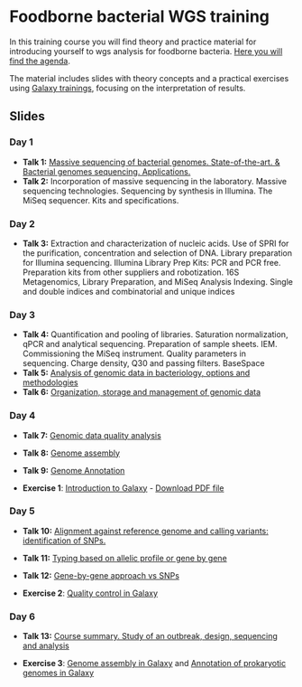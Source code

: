 # Foodborne bacterial WGS training

In this training course you will find theory and practice material for introducing yourself to wgs analysis for foodborne bacteria. [Here you will find the agenda](slides/Programa_CNA_wgs_20221011_v2.docx.pdf).

The material includes slides with theory concepts and a practical exercises using [Galaxy trainings](https://usegalaxy.eu/training-material/), focusing on the interpretation of results.

## Slides
### Day 1
- **Talk 1:** [Massive sequencing of bacterial genomes. State-of-the-art. & Bacterial genomes sequencing. Applications.](slides/20221103_curso_CNA_SeqGenBac_session1_EstadoActual-Aplicaciones_ICuesta.pdf)
- **Talk 2:** Incorporation of massive sequencing in the laboratory. Massive sequencing technologies. Sequencing by synthesis in Illumina. The MiSeq sequencer. Kits and specifications.

### Day 2
- **Talk 3:** Extraction and characterization of nucleic acids. Use of SPRI for the purification, concentration and selection of DNA. Library preparation for Illumina sequencing. Illumina Library Prep Kits: PCR and PCR free. Preparation kits from other suppliers and robotization. 16S Metagenomics, Library Preparation, and MiSeq Analysis Indexing. Single and double indices and combinatorial and unique indices

### Day 3
- **Talk 4:** Quantification and pooling of libraries. Saturation normalization, qPCR and analytical sequencing. Preparation of sample sheets. IEM. Commissioning the MiSeq instrument. Quality parameters in sequencing. Charge density, Q30 and passing filters. BaseSpace
- **Talk 5:** [Analysis of genomic data in bacteriology, options and methodologies](slides/20221107_curso_CNA_SeqGenBac_session2_Analisis-Metodologias_ICuesta.pdf)
- **Talk 6:** [Organization, storage and management of genomic data](slides/curso_cna_bact_organizacion_computo_genomica.pdf)

### Day 4
- **Talk 7:** [Genomic data quality analysis](slides/curso_cna_quality_assesment.pdf)
- **Talk 8:** [Genome assembly](slides/20221108_curso_CNA_SeqGenBac_session3.1_assembly_ICuesta.pdf)
- **Talk 9:** [Genome Annotation](slides/20221108_curso_CNA_SeqGenBac_session3.2_annotation_ICuesta.pdf)

- **Exercise 1**: [Introduction to Galaxy](./exercises/introduction_galaxy.md) - [Download PDF file](./exercises/introduction_galaxy.pdf)

### Day 5
- **Talk 10:** [Alignment against reference genome and calling variants: identification of SNPs.](slides/)
- **Talk 11:** [Typing based on allelic profile or gene by gene](slides/)
- **Talk 12:** [Gene-by-gene approach vs SNPs](slides/)

- **Exercise 2**: [Quality control in Galaxy](https://usegalaxy.eu/training-material/topics/sequence-analysis/tutorials/quality-control/tutorial.html)

### Day 6
- **Talk 13:** [Course summary. Study of an outbreak, design, sequencing and analysis](slides/)

- **Exercise 3**: [Genome assembly in Galaxy](https://usegalaxy.eu/training-material/topics/assembly/tutorials/unicycler-assembly/tutorial.html) and [Annotation of prokaryotic genomes in Galaxy](https://usegalaxy.eu/training-material/topics/genome-annotation/tutorials/annotation-with-prokka/tutorial.html)
